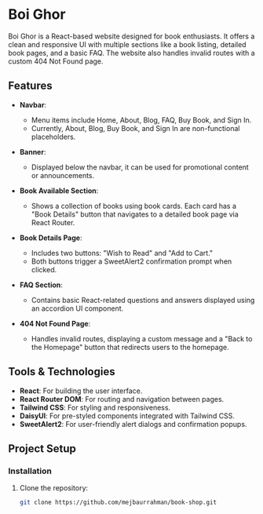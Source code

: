 # Boi Ghor

Boi Ghor is a React-based website designed for book enthusiasts. It offers a clean and responsive UI with multiple sections like a book listing, detailed book pages, and a basic FAQ. The website also handles invalid routes with a custom 404 Not Found page.

## Features

- **Navbar**:
  - Menu items include Home, About, Blog, FAQ, Buy Book, and Sign In.
  - Currently, About, Blog, Buy Book, and Sign In are non-functional placeholders.
- **Banner**:
  - Displayed below the navbar, it can be used for promotional content or announcements.
- **Book Available Section**:

  - Shows a collection of books using book cards. Each card has a "Book Details" button that navigates to a detailed book page via React Router.

- **Book Details Page**:

  - Includes two buttons: "Wish to Read" and "Add to Cart."
  - Both buttons trigger a SweetAlert2 confirmation prompt when clicked.

- **FAQ Section**:

  - Contains basic React-related questions and answers displayed using an accordion UI component.

- **404 Not Found Page**:
  - Handles invalid routes, displaying a custom message and a "Back to the Homepage" button that redirects users to the homepage.

## Tools & Technologies

- **React**: For building the user interface.
- **React Router DOM**: For routing and navigation between pages.
- **Tailwind CSS**: For styling and responsiveness.
- **DaisyUI**: For pre-styled components integrated with Tailwind CSS.
- **SweetAlert2**: For user-friendly alert dialogs and confirmation popups.

## Project Setup

### Installation

1. Clone the repository:

   ```bash
   git clone https://github.com/mejbaurrahman/book-shop.git

   ```
